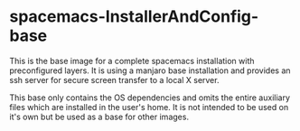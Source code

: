 # spacemacs-InstallerAndConfig-base

This is the base image for a complete spacemacs installation with preconfigured layers.
It is using a manjaro base installation and provides an ssh server for secure screen
transfer to a local X server.

This base only contains the OS dependencies and omits the entire auxiliary files
which are installed in the user's home. It is not intended to be used on it's own
but be used as a base for other images.
